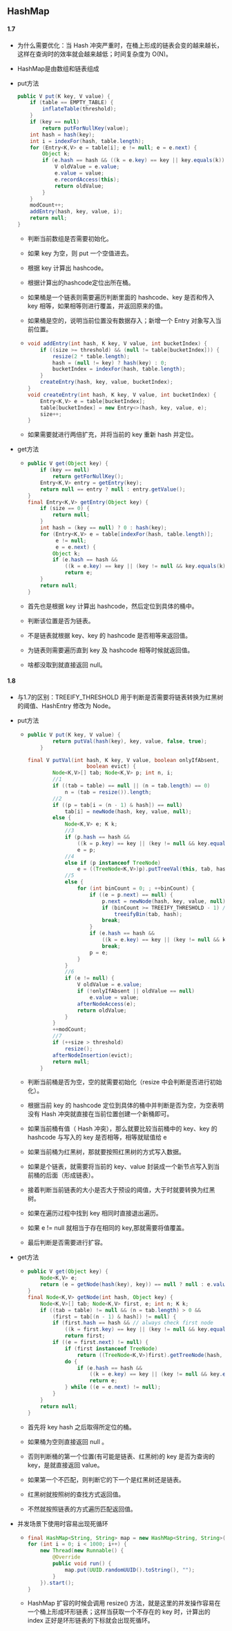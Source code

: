 ## HashMap

#### 1.7

- 为什么需要优化：当 Hash 冲突严重时，在桶上形成的链表会变的越来越长，这样在查询时的效率就会越来越低；时间复杂度为 O(N)。

- HashMap是由数组和链表组成

- put方法

  ```java
  public V put(K key, V value) {
      if (table == EMPTY_TABLE) {
          inflateTable(threshold);
      }
      if (key == null)
          return putForNullKey(value);
      int hash = hash(key);
      int i = indexFor(hash, table.length);
      for (Entry<K,V> e = table[i]; e != null; e = e.next) {
          Object k;
          if (e.hash == hash && ((k = e.key) == key || key.equals(k))) {
              V oldValue = e.value;
              e.value = value;
              e.recordAccess(this);
              return oldValue;
          }
      }
      modCount++;
      addEntry(hash, key, value, i);
      return null;
  }
  ```

  - 判断当前数组是否需要初始化。

  - 如果 key 为空，则 put 一个空值进去。

  - 根据 key 计算出 hashcode。

  - 根据计算出的hashcode定位出所在桶。

  - 如果桶是一个链表则需要遍历判断里面的 hashcode、key 是否和传入 key 相等，如果相等则进行覆盖，并返回原来的值。

  - 如果桶是空的，说明当前位置没有数据存入；新增一个 Entry 对象写入当前位置。

  - ``` java
    void addEntry(int hash, K key, V value, int bucketIndex) {
        if ((size >= threshold) && (null != table[bucketIndex])) {
            resize(2 * table.length);
            hash = (null != key) ? hash(key) : 0;
            bucketIndex = indexFor(hash, table.length);
        }
        createEntry(hash, key, value, bucketIndex);
    }
    void createEntry(int hash, K key, V value, int bucketIndex) {
        Entry<K,V> e = table[bucketIndex];
        table[bucketIndex] = new Entry<>(hash, key, value, e);
        size++;
    }
    ```

  - 如果需要就进行两倍扩充，并将当前的 key 重新 hash 并定位。



- get方法

  - ``` java
    public V get(Object key) {
        if (key == null)
            return getForNullKey();
        Entry<K,V> entry = getEntry(key);
        return null == entry ? null : entry.getValue();
    }
    final Entry<K,V> getEntry(Object key) {
        if (size == 0) {
            return null;
        }
        int hash = (key == null) ? 0 : hash(key);
        for (Entry<K,V> e = table[indexFor(hash, table.length)];
             e != null;
             e = e.next) {
            Object k;
            if (e.hash == hash &&
                ((k = e.key) == key || (key != null && key.equals(k))))
                return e;
        }
        return null;
    }
    ```

  - 首先也是根据 key 计算出 hashcode，然后定位到具体的桶中。

  - 判断该位置是否为链表。

  - 不是链表就根据 key、key 的 hashcode 是否相等来返回值。

  - 为链表则需要遍历直到 key 及 hashcode 相等时候就返回值。

  - 啥都没取到就直接返回 null。



#### 1.8

- 与1.7的区别：TREEIFY_THRESHOLD 用于判断是否需要将链表转换为红黑树的阈值、HashEntry 修改为 Node。

- put方法

  - ``` java
    public V put(K key, V value) {
            return putVal(hash(key), key, value, false, true);
        }
    
    final V putVal(int hash, K key, V value, boolean onlyIfAbsent,
                       boolean evict) {
            Node<K,V>[] tab; Node<K,V> p; int n, i;
            //1
            if ((tab = table) == null || (n = tab.length) == 0)
                n = (tab = resize()).length;
            //2
            if ((p = tab[i = (n - 1) & hash]) == null)
                tab[i] = newNode(hash, key, value, null);
            else {
                Node<K,V> e; K k;
                //3 
                if (p.hash == hash &&
                    ((k = p.key) == key || (key != null && key.equals(k))))
                    e = p;
                //4 
                else if (p instanceof TreeNode)
                    e = ((TreeNode<K,V>)p).putTreeVal(this, tab, hash, key, value);
                //5
                else {
                    for (int binCount = 0; ; ++binCount) {
                        if ((e = p.next) == null) {
                            p.next = newNode(hash, key, value, null);
                            if (binCount >= TREEIFY_THRESHOLD - 1) // -1 for 1st
                                treeifyBin(tab, hash);
                            break;
                        }
                        if (e.hash == hash &&
                            ((k = e.key) == key || (key != null && key.equals(k))))
                            break;
                        p = e;
                    }
                }
                //6 
                if (e != null) { 
                    V oldValue = e.value;
                    if (!onlyIfAbsent || oldValue == null)
                        e.value = value;
                    afterNodeAccess(e);
                    return oldValue;
                }
            }
            ++modCount;
            //7 
            if (++size > threshold)
                resize();
            afterNodeInsertion(evict);
            return null;
        }
    ```

  - 判断当前桶是否为空，空的就需要初始化（resize 中会判断是否进行初始化）。

  - 根据当前 key 的 hashcode 定位到具体的桶中并判断是否为空，为空表明没有 Hash 冲突就直接在当前位置创建一个新桶即可。

  - 如果当前桶有值（ Hash 冲突），那么就要比较当前桶中的 key、key 的 hashcode 与写入的 key 是否相等，相等就赋值给 e

  - 如果当前桶为红黑树，那就要按照红黑树的方式写入数据。

  - 如果是个链表，就需要将当前的 key、value 封装成一个新节点写入到当前桶的后面（形成链表）。

  - 接着判断当前链表的大小是否大于预设的阈值，大于时就要转换为红黑树。

  - 如果在遍历过程中找到 key 相同时直接退出遍历。

  - 如果 e != null 就相当于存在相同的 key,那就需要将值覆盖。

  - 最后判断是否需要进行扩容。



- get方法

  - ``` java
    public V get(Object key) {
        Node<K,V> e;
        return (e = getNode(hash(key), key)) == null ? null : e.value;
    }
    final Node<K,V> getNode(int hash, Object key) {
        Node<K,V>[] tab; Node<K,V> first, e; int n; K k;
        if ((tab = table) != null && (n = tab.length) > 0 &&
            (first = tab[(n - 1) & hash]) != null) {
            if (first.hash == hash && // always check first node
                ((k = first.key) == key || (key != null && key.equals(k))))
                return first;
            if ((e = first.next) != null) {
                if (first instanceof TreeNode)
                    return ((TreeNode<K,V>)first).getTreeNode(hash, key);
                do {
                    if (e.hash == hash &&
                        ((k = e.key) == key || (key != null && key.equals(k))))
                        return e;
                } while ((e = e.next) != null);
            }
        }
        return null;
    }
    ```

  - 首先将 key hash 之后取得所定位的桶。

  - 如果桶为空则直接返回 null 。

  - 否则判断桶的第一个位置(有可能是链表、红黑树)的 key 是否为查询的 key，是就直接返回 value。

  - 如果第一个不匹配，则判断它的下一个是红黑树还是链表。

  - 红黑树就按照树的查找方式返回值。

  - 不然就按照链表的方式遍历匹配返回值。



- 并发场景下使用时容易出现死循环

  - ``` java
    final HashMap<String, String> map = new HashMap<String, String>();
    for (int i = 0; i < 1000; i++) {
        new Thread(new Runnable() {
            @Override
            public void run() {
                map.put(UUID.randomUUID().toString(), "");
            }
        }).start();
    }
    ```

  - HashMap 扩容的时候会调用 resize() 方法，就是这里的并发操作容易在一个桶上形成环形链表；这样当获取一个不存在的 key 时，计算出的 index 正好是环形链表的下标就会出现死循环。